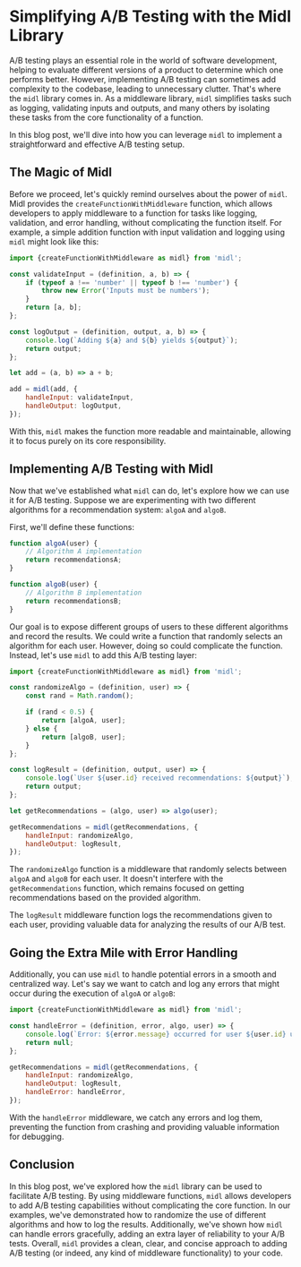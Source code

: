 # **Simplifying A/B Testing with the Midl Library**

A/B testing plays an essential role in the world of software development, helping to evaluate different versions of a
product to determine which one performs better. However, implementing A/B testing can sometimes add complexity to the
codebase, leading to unnecessary clutter. That's where the `midl` library comes in. As a middleware library, `midl`
simplifies tasks such as logging, validating inputs and outputs, and many others by isolating these tasks from the core
functionality of a function.

In this blog post, we'll dive into how you can leverage `midl` to implement a straightforward and effective A/B testing
setup.

## **The Magic of Midl**

Before we proceed, let's quickly remind ourselves about the power of `midl`. Midl provides
the `createFunctionWithMiddleware` function, which allows developers to apply middleware to a function for tasks like
logging, validation, and error handling, without complicating the function itself. For example, a simple addition
function with input validation and logging using `midl` might look like this:

```javascript
import {createFunctionWithMiddleware as midl} from 'midl';

const validateInput = (definition, a, b) => {
	if (typeof a !== 'number' || typeof b !== 'number') {
		throw new Error('Inputs must be numbers');
	}
	return [a, b];
};

const logOutput = (definition, output, a, b) => {
	console.log(`Adding ${a} and ${b} yields ${output}`);
	return output;
};

let add = (a, b) => a + b;

add = midl(add, {
	handleInput: validateInput,
	handleOutput: logOutput,
});
```

With this, `midl` makes the function more readable and maintainable, allowing it to focus purely on its core
responsibility.

## **Implementing A/B Testing with Midl**

Now that we've established what `midl` can do, let's explore how we can use it for A/B testing. Suppose we are
experimenting with two different algorithms for a recommendation system: `algoA` and `algoB`.

First, we'll define these functions:

```javascript
function algoA(user) {
	// Algorithm A implementation
	return recommendationsA;
}

function algoB(user) {
	// Algorithm B implementation
	return recommendationsB;
}
```

Our goal is to expose different groups of users to these different algorithms and record the results. We could write a
function that randomly selects an algorithm for each user. However, doing so could complicate the function. Instead,
let's use `midl` to add this A/B testing layer:

```javascript
import {createFunctionWithMiddleware as midl} from 'midl';

const randomizeAlgo = (definition, user) => {
	const rand = Math.random();

	if (rand < 0.5) {
		return [algoA, user];
	} else {
		return [algoB, user];
	}
};

const logResult = (definition, output, user) => {
	console.log(`User ${user.id} received recommendations: ${output}`);
	return output;
};

let getRecommendations = (algo, user) => algo(user);

getRecommendations = midl(getRecommendations, {
	handleInput: randomizeAlgo,
	handleOutput: logResult,
});
```

The `randomizeAlgo` function is a middleware that randomly selects between `algoA` and `algoB` for each user. It doesn't
interfere with the `getRecommendations` function, which remains focused on getting recommendations based on the provided
algorithm.

The `logResult` middleware function logs the recommendations given to each user, providing valuable data for analyzing
the results of our A/B test.

## **Going the Extra Mile with Error Handling**

Additionally, you can use `midl` to handle potential errors in a smooth and centralized way. Let's say we want to catch
and log any errors that might occur during the execution of `algoA` or `algoB`:

```javascript
import {createFunctionWithMiddleware as midl} from 'midl';

const handleError = (definition, error, algo, user) => {
	console.log(`Error: ${error.message} occurred for user ${user.id} using ${algo.name}`);
	return null;
};

getRecommendations = midl(getRecommendations, {
	handleInput: randomizeAlgo,
	handleOutput: logResult,
	handleError: handleError,
});
```

With the `handleError` middleware, we catch any errors and log them, preventing the function from crashing and providing
valuable information for debugging.

## **Conclusion**

In this blog post, we've explored how the `midl` library can be used to facilitate A/B testing. By using middleware
functions, `midl` allows developers to add A/B testing capabilities without complicating the core function. In our
examples, we've demonstrated how to randomize the use of different algorithms and how to log the results. Additionally,
we've shown how `midl` can handle errors gracefully, adding an extra layer of reliability to your A/B tests.
Overall, `midl` provides a clean, clear, and concise approach to adding A/B testing (or indeed, any kind of middleware
functionality) to your code.
